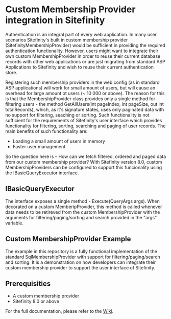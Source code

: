 Custom Membership Provider integration in Sitefinity
==========================
Authentication is an integral part of every web application. In many user scenarios Sitefinity's built in custom membership provider (SitefinityMembershipProvider) would be sufficient in providing the required authentication functionality. However, users might want to integrate their own custom MembershipProvider in order to reuse their current database records with other web applications or are just migrating from standard ASP Applications to Sitefinity and wish to reuse their current authentication store.

Registering such membership providers in the web.config (as in standard ASP applications) will work for small amount of users, but will cause an overhead for large amount ot users (~ 10 000 or above). The reason for this is that the MembershipProvider class provides only a single method for filtering users - the method GetAllUsers(int pageIndex, int pageSize, out int totalRecords), which, as it's signature states, uses only paginated data with no support for filtering, seaching or sorting. Such functionality is not sufficient for the requirements of Sitefinity's user interface which provides functionality for filtering, sorting, searching and paging of user records. 
The main benefits of such functionality are:
* Loading a small amount of users in memory
* Faster user management

So the question here is – How can we fetch filtered, ordered and paged data from our custom membership provider?
With Sitefinity version 8.0, custom MembershipProviders can be configured to support this funcionality using the IBasicQueryExecutor interface.

## IBasicQueryExecutor
The interface exposes a single method - Execute(QueryArgs args). When decorated on a custom MemberipProvider, this method is called whenever data needs to be retireved from the custom MembershipProvider with the arguments for filtering/paging/sorting and search provided in the "args" variable.

## Custom MembershipProvider Example
The example in this repository is a fully functional implementation of the standard SqlMembershipProvider with support for filtering/paging/search and sorting. It is a demonstration on how developers can integrate their custom membership provider to support the user interface of Sitefinity.

## Prerequisities
* A custom membership provider
* Sitefinity 8.0 or above

For the full documentation, please refer to the [Wiki](https://github.com/Sitefinity/custom-membership-provider/wiki).

